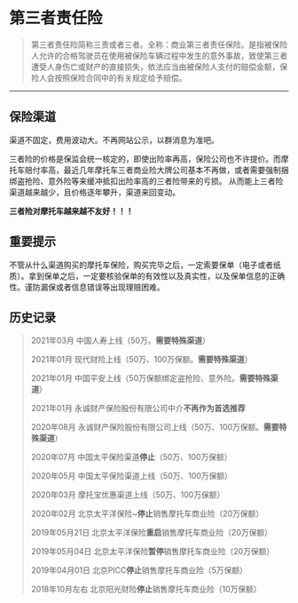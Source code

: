 # 第三者责任险

> 第三者责任险简称三责或者三者。全称：商业第三者责任保险。是指被保险人允许的合格驾驶员在使用被保险车辆过程中发生的意外事故，致使第三者遭受人身伤亡或财产的直接损失，依法应当由被保险人支付的赔偿金额，保险人会按照保险合同中的有关规定给予赔偿。

----
## 保险渠道

渠道不固定，费用波动大。不再网站公示，以群消息为准吧。

三者险的价格是保监会统一核定的，即使出险率再高，保险公司也不许提价。而摩托车赔付率高，最近几年摩托车三者商业险大牌公司基本不再做，或者需要强制捆绑盗抢险、意外险等来缓冲抵扣出险率高的三者险带来的亏损。
从而能上三者险渠道越来越少，且价格逐年攀升，渠道来回变动。

**三者险对摩托车越来越不友好！！！**

## 重要提示

不管从什么渠道购买的摩托车保险，购买完毕之后，一定索要保单（电子或者纸质）。拿到保单之后，一定要核验保单的有效性以及真实性，以及保单信息的正确性。谨防漏保或者信息错误等出现理赔困难。

## 历史记录
> 2021年03月 中国人寿上线（50万。**需要特殊渠道**）
>
> 2021年01月 现代财险上线（50万、100万保额。**需要特殊渠道**）
>
> 2021年01月 中国平安上线（50万保额绑定盗抢险、意外险。**需要特殊渠道**）
> 
> 2021年01月 永诚财产保险股份有限公司中介**不再作为首选推荐**
> 
> 2020年08月 永诚财产保险股份有限公司上线（50万、100万保额。**需要特殊渠道**）
>
> 2020年07月 中国太平保险渠道**停止**（50万、100万保额）
>
> 2020年05月 中国太平保险渠道上线（50万、100万保额）
>
> 2020年03月 摩托宝优惠渠道上线（50万、100万保额）
> 
> 2020年02月 北京太平洋保险~**停止**销售摩托车商业险（20万保额）
> 
> 2019年05月21日 北京太平洋保险**重启**销售摩托车商业险（20万保额）
>
> 2019年05月04日 北京太平洋保险**暂停**销售摩托车商业险（20万保额）
>
> 2019年04月01日 北京PICC**停止**销售摩托车商业险（5万保额）
>
> 2018年10月左右 北京阳光财险**停止**销售摩托车商业险（10万保额）
